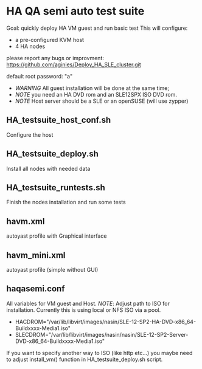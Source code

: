 # HA QA semi auto test suite

Goal: quickly deploy HA VM guest and run basic test
This will configure:
* a pre-configured KVM host
* 4 HA nodes

please report any bugs or improvment:
https://github.com/aginies/Deploy_HA_SLE_cluster.git

default root password: "a"

* *WARNING* All guest installation will be done at the same time;
* *NOTE* you need an HA DVD rom and an SLE12SPX ISO DVD rom.
* *NOTE* Host server should be a SLE or an openSUSE (will use zypper)

## HA_testsuite_host_conf.sh
Configure the host

## HA_testsuite_deploy.sh
Install all nodes with needed data

## HA_testsuite_runtests.sh
Finish the nodes installation and run some tests

## havm.xml
autoyast profile with Graphical interface

## havm_mini.xml
autoyast profile (simple without GUI)

## haqasemi.conf
All variables for VM guest and Host.
*NOTE*:
Adjust path to ISO for installation. Currently this is using local or NFS ISO via a pool.
* HACDROM="/var/lib/libvirt/images/nasin/SLE-12-SP2-HA-DVD-x86_64-Buildxxxx-Media1.iso"
* SLECDROM="/var/lib/libvirt/images/nasin/nasin/SLE-12-SP2-Server-DVD-x86_64-Buildxxxx-Media1.iso"

If you want to specify another way to ISO (like http etc...) you maybe need to adjust
install_vm() function in HA_testsuite_deploy.sh script.
